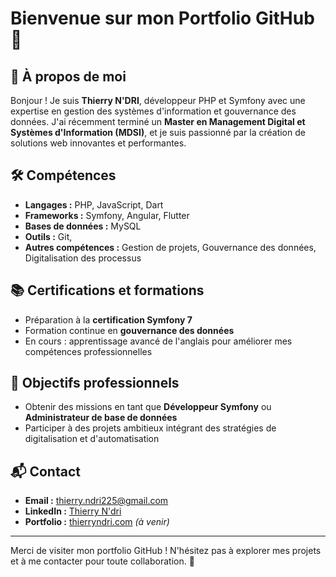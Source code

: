 # Bienvenue sur mon Portfolio GitHub 👋

## 🎯 À propos de moi

Bonjour ! Je suis **Thierry N'DRI**, développeur PHP et Symfony avec une expertise en gestion des systèmes d'information et gouvernance des données. J'ai récemment terminé un **Master en Management Digital et Systèmes d'Information (MDSI)**, et je suis passionné par la création de solutions web innovantes et performantes.

## 🛠️ Compétences

- **Langages :** PHP, JavaScript, Dart
- **Frameworks :** Symfony, Angular, Flutter
- **Bases de données :** MySQL
- **Outils :** Git, 
- **Autres compétences :** Gestion de projets, Gouvernance des données, Digitalisation des processus

## 📚 Certifications et formations

- Préparation à la **certification Symfony 7**
- Formation continue en **gouvernance des données**
- En cours : apprentissage avancé de l'anglais pour améliorer mes compétences professionnelles

## 💼 Objectifs professionnels

- Obtenir des missions en tant que **Développeur Symfony** ou **Administrateur de base de données**
- Participer à des projets ambitieux intégrant des stratégies de digitalisation et d'automatisation

## 📬 Contact

- **Email :** thierry.ndri225@gmail.com
- **LinkedIn :** [Thierry N'dri](https://linkedin.com/in/thierry-ndri)
- **Portfolio :** [thierryndri.com](https://thierryndri.com) *(à venir)*

---

Merci de visiter mon portfolio GitHub ! N'hésitez pas à explorer mes projets et à me contacter pour toute collaboration. 🚀
